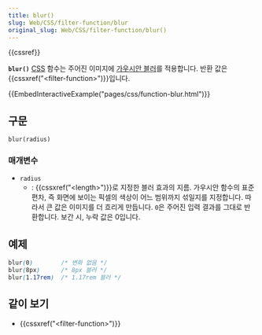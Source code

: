 ```yaml
---
title: blur()
slug: Web/CSS/filter-function/blur
original_slug: Web/CSS/filter-function/blur()
---
```


{{cssref}}

**`blur()`** [CSS](/ko/docs/Web/CSS) 함수는 주어진 이미지에 [가우시안 블러](https://en.wikipedia.org/wiki/Gaussian_blur)를 적용합니다. 반환 값은 {{cssxref("&lt;filter-function&gt;")}}입니다.

{{EmbedInteractiveExample("pages/css/function-blur.html")}}

## 구문

```
blur(radius)
```

### 매개변수

- `radius`
  - : {{cssxref("&lt;length&gt;")}}로 지정한 블러 효과의 지름. 가우시안 함수의 표준 편차, 즉 화면에 보이는 픽셀의 색상이 어느 범위까지 섞일지를 지정합니다. 따라서 큰 값은 이미지를 더 흐리게 만듭니다. `0`은 주어진 입력 결과를 그대로 반환합니다. 보간 시, 누락 값은 0입니다.

## 예제

```css
blur(0)        /* 변화 없음 */
blur(8px)      /* 8px 블러 */
blur(1.17rem)  /* 1.17rem 블러 */
```

## 같이 보기

- {{cssxref("&lt;filter-function&gt;")}}
